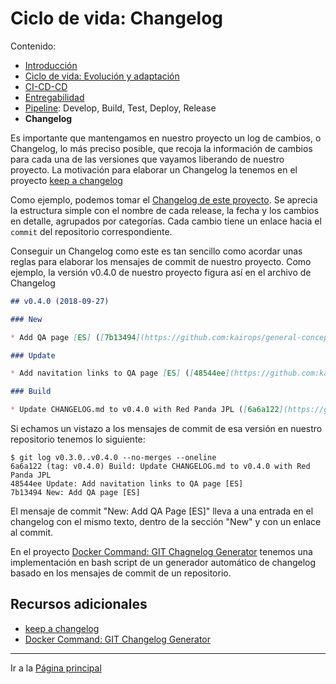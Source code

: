 # Ciclo de vida: Changelog

Contenido:

- [Introducción](../application-lifecicle.md)
- [Ciclo de vida: Evolución y adaptación](al-evolution-and-adaptation.md)
- [CI-CD-CD](al-cicdcd.md)
- [Entregabilidad](al-releasability.md)
- [Pipeline](al-pipeline.md): Develop, Build, Test, Deploy, Release
- **Changelog**

Es importante que mantengamos en nuestro proyecto un log de cambios, o Changelog, lo más preciso posible, que recoja la información de cambios para cada una de las versiones que vayamos liberando de nuestro proyecto. La motivación para elaborar un Changelog la tenemos en el proyecto [keep a changelog](https://keepachangelog.com/en/1.0.0/)

Como ejemplo, podemos tomar el [Changelog de este proyecto](https://github.com/kairops/general-concepts/blob/master/CHANGELOG.md). Se aprecia la estructura simple con el nombre de cada release, la fecha y los cambios en detalle, agrupados por categorías. Cada cambio tiene un enlace hacia el `commit` del repositorio correspondiente.

Conseguir un Changelog como este es tan sencillo como acordar unas reglas para elaborar los mensajes de commit de nuestro proyecto. Como ejemplo, la versión v0.4.0 de nuestro proyecto figura así en el archivo de Changelog

```markdown
## v0.4.0 (2018-09-27)

### New

* Add QA page [ES] ([7b13494](https://github.com:kairops/general-concepts/commit/7b13494))

### Update

* Add navitation links to QA page [ES] ([48544ee](https://github.com:kairops/general-concepts/commit/48544ee))

### Build

* Update CHANGELOG.md to v0.4.0 with Red Panda JPL ([6a6a122](https://github.com:kairops/general-concepts/commit/6a6a122))
```

Si echamos un vistazo a los mensajes de commit de esa versión en nuestro repositorio tenemos lo siguiente:

```console
$ git log v0.3.0..v0.4.0 --no-merges --oneline
6a6a122 (tag: v0.4.0) Build: Update CHANGELOG.md to v0.4.0 with Red Panda JPL
48544ee Update: Add navitation links to QA page [ES]
7b13494 New: Add QA page [ES]
```

El mensaje de commit "New: Add QA Page [ES]" lleva a una entrada en el changelog con el mismo texto, dentro de la sección "New" y con un enlace al commit.

En el proyecto [Docker Command: GIT Chagnelog Generator](https://github.com/kairops/dc-git-changelog-generator) tenemos una implementación en bash script de un generador automático de changelog basado en los mensajes de commit de un repositorio.

## Recursos adicionales

- [keep a changelog](https://keepachangelog.com/en/1.0.0/)
- [Docker Command: GIT Changelog Generator](https://github.com/kairops/dc-git-changelog-generator)

---

Ir a la [Página principal](../toc.md)
